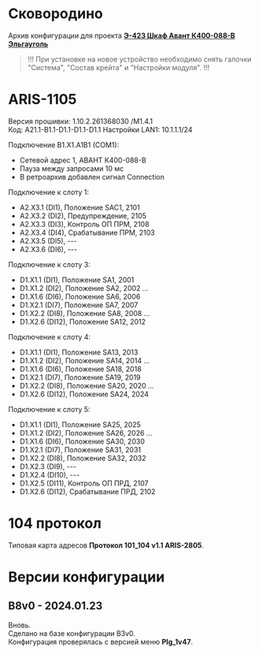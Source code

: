 ﻿Сковородино
===========

Архив конфигурации для проекта **[Э-423 Шкаф Авант К400-088-В Эльгауголь](Э-423_Шкаф_Авант_К400-088-В_Эльгауголь.pdf)**

> !!! При установке на новое устройство необходимо снять галочки "Система", "Состав крейта" и "Настройки модуля". !!!


# ARIS-1105

Версия прошивки: 1.10.2.261368030 /M1.4.1  
Код: A21.1-B1.1-D1.1-D1.1-D1.1
Настройки LAN1: 10.1.1.1/24

Подключение B1.X1.A1B1 (COM1):
- Сетевой адрес 1, АВАНТ К400-088-В
- Пауза между запросами 10 мс
- В ретроархив добавлен сигнал Connection

Подключение к слоту 1:
- A2.X3.1 (DI1),  Положение SAC1,   2101
- A2.X3.2 (DI2),  Предупреждение,   2105
- A2.X3.3 (DI3),  Контроль ОП ПРМ,  2108
- A2.X3.4 (DI4),  Срабатывание ПРМ, 2103
- A2.X3.5 (DI5),  ---
- A2.X3.6 (DI6),  ---

Подключение к слоту 3:
- D1.X1.1 (DI1),  Положение SA1,    2001
- D1.X1.2 (DI2),  Положение SA2,    2002
...
- D1.X1.6 (DI6),  Положение SA6,    2006
- D1.X2.1 (DI7),  Положение SA7,    2007
- D1.X2.2 (DI8),  Положение SA8,    2008
...
- D1.X2.6 (DI12), Положение SA12,   2012

Подключение к слоту 4:
- D1.X1.1 (DI1),  Положение SA13,   2013
- D1.X1.2 (DI2),  Положение SA14,   2014
...
- D1.X1.6 (DI6),  Положение SA18,   2018
- D1.X2.1 (DI7),  Положение SA19,   2019
- D1.X2.2 (DI8),  Положение SA20,   2020
...
- D1.X2.6 (DI12), Положение SA24,   2024

Подключение к слоту 5:
- D1.X1.1 (DI1),  Положение SA25,   2025
- D1.X1.2 (DI2),  Положение SA26,   2026
...
- D1.X1.6 (DI6),  Положение SA30,   2030
- D1.X2.1 (DI7),  Положение SA31,   2031
- D1.X2.2 (DI8),  Положение SA32,   2032
- D1.X2.3 (DI9),  ---
- D1.X2.4 (DI10), ---
- D1.X2.5 (DI11), Контроль ОП ПРД,  2107
- D1.X2.6 (DI12), Срабатывание ПРД, 2102


# 104 протокол

Типовая карта адресов **Протокол 101_104 v1.1 ARIS-2805**. 


# Версии конфигурации

## B8v0 - 2024.01.23

Вновь.  
Сделано на базе конфигурации B3v0.  
Конфигурация проверялась с версией меню **PIg_1v47**.

